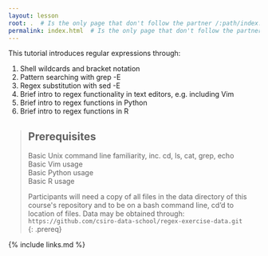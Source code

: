 ```yaml
---
layout: lesson
root: .  # Is the only page that don't follow the partner /:path/index.html
permalink: index.html  # Is the only page that don't follow the partner /:path/index.html
---
```

This tutorial introduces regular expressions through:
1. Shell wildcards and bracket notation
2. Pattern searching with grep -E
3. Regex substitution with sed -E
4. Brief intro to regex functionality in text editors, e.g. including Vim
5. Brief intro to regex functions in Python
6. Brief intro to regex functions in R

> ## Prerequisites
>
> Basic Unix command line familiarity, inc. cd, ls, cat, grep, echo  
> Basic Vim usage  
> Basic Python usage  
> Basic R usage  
>  
> Participants will need a copy of all files in the data directory of this course's repository 
> and to be on a bash command line, cd’d to location of files.
> Data may be obtained through:  
> ```https://github.com/csiro-data-school/regex-exercise-data.git```  
{: .prereq}

{% include links.md %}
